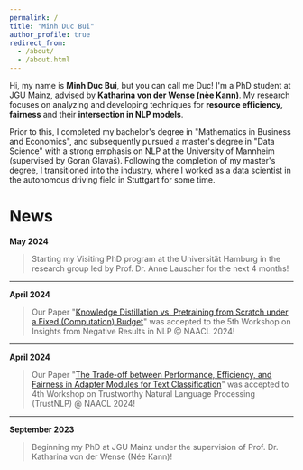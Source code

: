 ```yaml
---
permalink: /
title: "Minh Duc Bui"
author_profile: true
redirect_from: 
  - /about/
  - /about.html
---
```


Hi, my name is **Minh Duc Bui**, but you can call me Duc! I'm a PhD student at JGU Mainz, advised by **Katharina von der Wense (nèe Kann)**. My research focuses on analyzing and developing techniques for **resource efficiency, fairness** and their **intersection in NLP models**. 

Prior to this, I completed my bachelor's degree in "Mathematics in Business and Economics", and subsequently pursued a master's degree in "Data Science" with a strong emphasis on NLP at the University of Mannheim (supervised by Goran Glavaš). Following the completion of my master's degree, I transitioned into the industry, where I worked as a data scientist in the autonomous driving field in Stuttgart for some time.

News
======

**May 2024**
> Starting my Visiting PhD program at the Universität Hamburg in the research group led by Prof. Dr. Anne Lauscher for the next 4 months!

---

**April 2024**
> Our Paper "[Knowledge Distillation vs. Pretraining from Scratch under a Fixed (Computation) Budget](https://arxiv.org/abs/2404.19319)" was accepted to the 5th Workshop on Insights from Negative Results in NLP @ NAACL 2024!

---

**April 2024**
> Our Paper "[The Trade-off between Performance, Efficiency, and Fairness in Adapter Modules for Text Classification](https://arxiv.org/abs/2405.02010)" was accepted to  4th Workshop on Trustworthy Natural Language Processing (TrustNLP) @ NAACL 2024!

---

**September 2023**
> Beginning my PhD at JGU Mainz under the supervision of Prof. Dr. Katharina von der Wense (Née Kann)!

